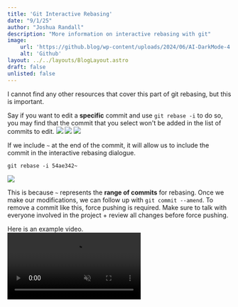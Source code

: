 ```yaml
---
title: 'Git Interactive Rebasing'
date: "9/1/25"
author: "Joshua Randall"
description: "More information on interactive rebasing with git"
image:
    url: 'https://github.blog/wp-content/uploads/2024/06/AI-DarkMode-4.png?resize=800%2C425'
    alt: 'Github'
layout: ../../layouts/BlogLayout.astro
draft: false
unlisted: false
---
```

I cannot find any other resources that cover this part of git rebasing, but this is important.

Say if you want to edit a **specific** commit and use `git rebase -i` to do so, you may find that the commit that you
select won't be added in the list of commits to edit.
![](/assets/Screenshot_20250901_094838.png)
![](/assets/Screenshot_20250901_095043.png)
![](/assets/Screenshot_20250901_095152.png)

If we include `~` at the end of the commit, it will allow us to include the commit in the interactive rebasing dialogue.
```
git rebase -i 54ae342~
```
![](/assets/Screenshot_20250901_100035.png)

This is because `~` represents the **range of commits** for rebasing. Once we make our modifications, we can follow up with `git commit --amend`. To remove a commit like this, force pushing is required. Make sure to talk with everyone involved in the project + review all changes before force pushing.

Here is an example video.
<br>
<video controls muted>
<source src="/assets/git rebase.mp4"></video>
